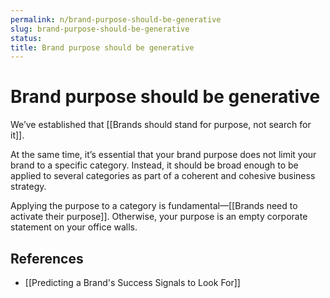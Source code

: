 ```yaml
---
permalink: n/brand-purpose-should-be-generative
slug: brand-purpose-should-be-generative
status: 
title: Brand purpose should be generative
---
```

# Brand purpose should be generative

We’ve established that [[Brands should stand for purpose, not search for it]].

At the same time, it’s essential that your brand purpose does not limit your brand to a specific category. Instead, it should be broad enough to be applied to several categories as part of a coherent and cohesive business strategy.

Applying the purpose to a category is fundamental—[[Brands need to activate their purpose]]. Otherwise, your purpose is an empty corporate statement on your office walls.

## References

- [[Predicting a Brand's Success Signals to Look For]]
